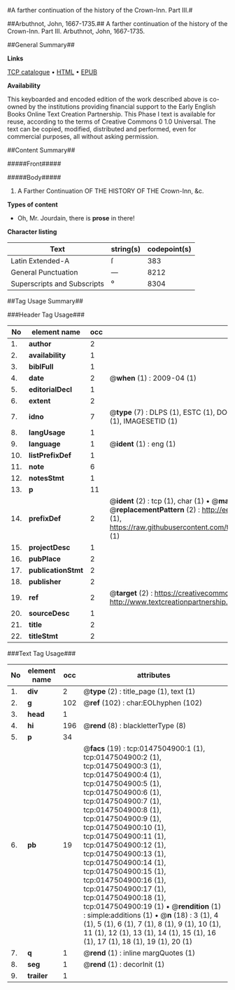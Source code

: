 #A farther continuation of the history of the Crown-Inn. Part III.#

##Arbuthnot, John, 1667-1735.##
A farther continuation of the history of the Crown-Inn. Part III.
Arbuthnot, John, 1667-1735.

##General Summary##

**Links**

[TCP catalogue](http://www.ota.ox.ac.uk/tcp/)  • 
[HTML](http://tei.it.ox.ac.uk/tcp/Texts-HTML/free/004/004788043.html)  • 
[EPUB](http://tei.it.ox.ac.uk/tcp/Texts-EPUB/free/004/004788043.epub)

**Availability**

This keyboarded and encoded edition of the
	       work described above is co-owned by the institutions
	       providing financial support to the Early English Books
	       Online Text Creation Partnership. This Phase I text is
	       available for reuse, according to the terms of Creative
	       Commons 0 1.0 Universal. The text can be copied,
	       modified, distributed and performed, even for
	       commercial purposes, all without asking permission.


##Content Summary##

#####Front#####

#####Body#####

1. A Farther Continuation OF THE HISTORY OF THE Crown-Inn, &c.

**Types of content**

  * Oh, Mr. Jourdain, there is **prose** in there!

**Character listing**


|Text|string(s)|codepoint(s)|
|---|---|---|
|Latin Extended-A|ſ|383|
|General Punctuation|—|8212|
|Superscripts             and Subscripts|⁰|8304|

##Tag Usage Summary##

###Header Tag Usage###

|No|element name|occ|attributes|
|---|---|---|---|
|1.|__author__|2||
|2.|__availability__|1||
|3.|__biblFull__|1||
|4.|__date__|2| @__when__ (1) : 2009-04 (1)|
|5.|__editorialDecl__|1||
|6.|__extent__|2||
|7.|__idno__|7| @__type__ (7) : DLPS (1), ESTC (1), DOCNO (1), TCP (1), GALEDOCNO (1), CONTENTSET (1), IMAGESETID (1)|
|8.|__langUsage__|1||
|9.|__language__|1| @__ident__ (1) : eng (1)|
|10.|__listPrefixDef__|1||
|11.|__note__|6||
|12.|__notesStmt__|1||
|13.|__p__|11||
|14.|__prefixDef__|2| @__ident__ (2) : tcp (1), char (1)  •  @__matchPattern__ (2) : ([0-9\-]+):([0-9IVX]+) (1), (.+) (1)  •  @__replacementPattern__ (2) : http://eebo.chadwyck.com/downloadtiff?vid=$1&page=$2 (1), https://raw.githubusercontent.com/textcreationpartnership/Texts/master/tcpchars.xml#$1 (1)|
|15.|__projectDesc__|1||
|16.|__pubPlace__|2||
|17.|__publicationStmt__|2||
|18.|__publisher__|2||
|19.|__ref__|2| @__target__ (2) : https://creativecommons.org/publicdomain/zero/1.0/ (1), http://www.textcreationpartnership.org/docs/. (1)|
|20.|__sourceDesc__|1||
|21.|__title__|2||
|22.|__titleStmt__|2||


###Text Tag Usage###

|No|element name|occ|attributes|
|---|---|---|---|
|1.|__div__|2| @__type__ (2) : title_page (1), text (1)|
|2.|__g__|102| @__ref__ (102) : char:EOLhyphen (102)|
|3.|__head__|1||
|4.|__hi__|196| @__rend__ (8) : blackletterType (8)|
|5.|__p__|34||
|6.|__pb__|19| @__facs__ (19) : tcp:0147504900:1 (1), tcp:0147504900:2 (1), tcp:0147504900:3 (1), tcp:0147504900:4 (1), tcp:0147504900:5 (1), tcp:0147504900:6 (1), tcp:0147504900:7 (1), tcp:0147504900:8 (1), tcp:0147504900:9 (1), tcp:0147504900:10 (1), tcp:0147504900:11 (1), tcp:0147504900:12 (1), tcp:0147504900:13 (1), tcp:0147504900:14 (1), tcp:0147504900:15 (1), tcp:0147504900:16 (1), tcp:0147504900:17 (1), tcp:0147504900:18 (1), tcp:0147504900:19 (1)  •  @__rendition__ (1) : simple:additions (1)  •  @__n__ (18) : 3 (1), 4 (1), 5 (1), 6 (1), 7 (1), 8 (1), 9 (1), 10 (1), 11 (1), 12 (1), 13 (1), 14 (1), 15 (1), 16 (1), 17 (1), 18 (1), 19 (1), 20 (1)|
|7.|__q__|1| @__rend__ (1) : inline margQuotes (1)|
|8.|__seg__|1| @__rend__ (1) : decorInit (1)|
|9.|__trailer__|1||

